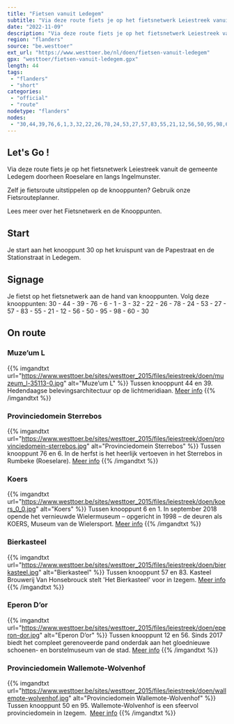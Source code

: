 ```yaml
---
title: "Fietsen vanuit Ledegem"
subtitle: "Via deze route fiets je op het fietsnetwerk Leiestreek vanuit de gemeente Ledegem doorheen Roeselare en langs Ingelmunster"
date: "2022-11-09"
description: "Via deze route fiets je op het fietsnetwerk Leiestreek vanuit de gemeente Ledegem doorheen Roeselare en langs Ingelmunster"
region: "flanders"
source: "be.westtoer"
ext_url: "https://www.westtoer.be/nl/doen/fietsen-vanuit-ledegem"
gpx: "westtoer/fietsen-vanuit-ledegem.gpx"
length: 44
tags:
 - "flanders"
 - "short"
categories:
 - "official"
 - "route"
nodetype: "flanders"
nodes:
 - "30,44,39,76,6,1,3,32,22,26,78,24,53,27,57,83,55,21,12,56,50,95,98,60,30"
---
```


## Let's Go ! 

Via deze route fiets je op het fietsnetwerk Leiestreek vanuit de gemeente Ledegem doorheen Roeselare en langs Ingelmunster.

Zelf je fietsroute uitstippelen op de knooppunten? Gebruik onze Fietsrouteplanner.

Lees meer over het Fietsnetwerk en de Knooppunten.

## Start

Je start aan het knooppunt 30 op het kruispunt van de Papestraat en de Stationstraat in Ledegem.

## Signage

Je fietst op het fietsnetwerk aan de hand van knooppunten. Volg deze knooppunten: 30 - 44 - 39 - 76 - 6 - 1 - 3 - 32 - 22 - 26 - 78 - 24 - 53 - 27 - 57 - 83 - 55 - 21 - 12 - 56 - 50 - 95 - 98 - 60 - 30

## On route

### Muze’um L

{{% imgandtxt url="https://www.westtoer.be/sites/westtoer_2015/files/leiestreek/doen/muzeum_l-35113-0.jpg" alt="Muze’um L" %}}
Tussen knooppunt 44 en 39.
	Hedendaagse belevingsarchitectuur op de lichtmeridiaan.
	[Meer info](/nl/doen/muzeum-l)
{{% /imgandtxt %}}

### Provinciedomein Sterrebos

{{% imgandtxt url="https://www.westtoer.be/sites/westtoer_2015/files/leiestreek/doen/provinciedomein-sterrebos.jpg" alt="Provinciedomein Sterrebos" %}}
Tussen knooppunt 76 en 6.
	In de herfst is het heerlijk vertoeven in het Sterrebos in Rumbeke (Roeselare).
	[Meer info](/nl/doen/provinciedomein-sterrebos)
{{% /imgandtxt %}}

### Koers

{{% imgandtxt url="https://www.westtoer.be/sites/westtoer_2015/files/leiestreek/doen/koers_0_0.jpg" alt="Koers" %}}
Tussen knooppunt 6 en 1.
	In september 2018 opende het vernieuwde Wielermuseum – opgericht in 1998 – de deuren als KOERS, Museum van de Wielersport.
	[Meer info](/nl/doen/koers)
{{% /imgandtxt %}}

### Bierkasteel

{{% imgandtxt url="https://www.westtoer.be/sites/westtoer_2015/files/leiestreek/doen/bierkasteel.jpg" alt="Bierkasteel" %}}
Tussen knooppunt 57 en 83.
	Kasteel Brouwerij Van Honsebrouck stelt 'Het Bierkasteel' voor in Izegem.
	[Meer info](/nl/eten-drinken/bierkasteel-van-brouwerij-vanhonsebrouck)
{{% /imgandtxt %}}

### Eperon D’or

{{% imgandtxt url="https://www.westtoer.be/sites/westtoer_2015/files/leiestreek/doen/eperon-dor.jpg" alt="Eperon D’or" %}}
Tussen knooppunt 12 en 56.
	Sinds 2017 biedt het compleet gerenoveerde pand onderdak aan het gloednieuwe schoenen- en borstelmuseum van de stad.
	[Meer info](/nl/doen/eperon-dor)
{{% /imgandtxt %}}

### Provinciedomein Wallemote-Wolvenhof

{{% imgandtxt url="https://www.westtoer.be/sites/westtoer_2015/files/leiestreek/doen/wallemote-wolvenhof.jpg" alt="Provinciedomein Wallemote-Wolvenhof" %}}
Tussen knooppunt 50 en 95.
	Wallemote-Wolvenhof is een sfeervol provinciedomein in Izegem. 
	[Meer info](/nl/doen/provinciedomein-wallemote-wolvenhof)
{{% /imgandtxt %}}


